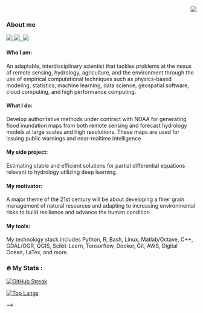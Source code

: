 <p align="right">
  <img src="https://media.giphy.com/media/3o7WIB00yXujVt4WEo/giphy-downsized-large.gif">
 </p>

### About me

<div id="badges">
  <a href="http://www.linkedin.com/in/fernando-aristizabal">
    <img src="https://img.shields.io/badge/LinkedIn-Profile-blue&style=plastic&logo=github"/>
  </a>
  <a href="https://scholar.google.com/citations?user=NRtvSKcAAAAJ&hl=en&oi=ao">
    <img src="https://img.shields.io/badge/Google%20Scholar-Pubs-informational&style=plastic&logo=github">
  </a>
  <a href="">
    <img src="https://komarev.com/ghpvc/?username=your-github-username&style=plastic&color=red&logo=github" alt=""/>
  </a>
  <a href="">
    <img src="https://img.shields.io/github/stars/fernando-aristizabal?style=social&logo=github)">
  </a>
</div>

#### Who I am:
An adaptable, interdisciplinary scientist that tackles problems at the nexus of remote sensing, hydrology, agriculture, and the environment through the use of empirical computational techniques such as physics-based modeling, statistics, machine learning, data science, geospatial software, cloud computing, and high performance computing.

#### What I do:
Develop authoritative methods under contract with NOAA for generating flood inundation maps from both remote sensing and forecast hydrology models at large scales and high resolutions. These maps are used for issuing public warnings and near-realtime intelligence.

#### My side project:
Estimating stable and efficient solutions for partial differential equations relevant to hydrology utilizing deep learning.

#### My motivator:
A major theme of the 21st century will be about developing a finer grain management of natural resources and adapting to increasing environmental risks to build resilience and advance the human condition.

#### My tools:
My technology stack includes Python, R, Bash, Linux, Matlab/Octave, C++, GDAL/OGR, QGIS, Scikit-Learn, Tensorflow, Docker, Git, AWS, Digital Ocean, LaTex, and more.

### :fire: My Stats :
[![GitHub Streak](http://github-readme-streak-stats.herokuapp.com?user=fernando-aristizabal&theme=dark&background=000000&card_width=300)](https://git.io/streak-stats)

[![Top Langs](https://github-readme-stats.vercel.app/api/top-langs/?username=fernando-aristizabal&layout=compact)](https://github.com/anuraghazra/github-readme-stats)


-->
